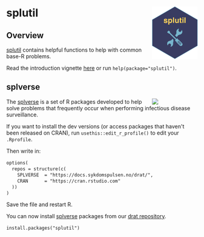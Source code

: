 # splutil <a href="https://docs.sykdomspulsen.no/splutil/"><img src="man/figures/logo.png" align="right" width="120" /></a>

## Overview 

[splutil](https://docs.sykdomspulsen.no/splutil/) contains helpful functions to help with common base-R problems.

Read the introduction vignette [here](http://docs.sykdomspulsen.no/splutil/articles/splutil.html) or run `help(package="splutil")`.

## splverse

<a href="https://docs.sykdomspulsen.no/packages"><img src="https://docs.sykdomspulsen.no/packages/splverse.png" align="right" width="120" /></a>

The [splverse](https://docs.sykdomspulsen.no/packages) is a set of R packages developed to help solve problems that frequently occur when performing infectious disease surveillance.

If you want to install the dev versions (or access packages that haven't been released on CRAN), run `usethis::edit_r_profile()` to edit your `.Rprofile`. 

Then write in:

```
options(
  repos = structure(c(
    SPLVERSE  = "https://docs.sykdomspulsen.no/drat/",
    CRAN      = "https://cran.rstudio.com"
  ))
)
```

Save the file and restart R.

You can now install [splverse](https://docs.sykdomspulsen.no/packages) packages from our [drat repository](https://docs.sykdomspulsen.no/drat/).

```
install.packages("splutil")
```

